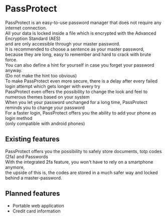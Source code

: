 # PassProtect

PassProtect is an easy-to-use password manager that does not require any internet connection.<br/>
All your data is locked inside a file which is encrypted with the Advanced Encryption Standard (AES)<br/>
and are only accessible through your master password.<br/>
It is recommended to choose a sentence as your master password,<br/>
because they are long, easy to remember and hard to crack with brute force.<br/>
You can also define a hint for yourself in case you forget your password anyway.<br/>
(Do not make the hint too obvious)<br/>
To make PassProtect even more secure, there is a delay after every failed login attempt which gets longer with every
try<br/>
PassProtect even offers the possibility to change the look and feel to numerous themes based on your system<br/>
When you let your password unchanged for a long time, PassProtect reminds you to change your password<br/>
For a faster login, PassProtect offers you the ability to add your phone as login method<br/>
(only compatible with android phones)

## Existing features

PassProtect offers you the possibility to safely store documents, totp codes (2fa) and Passwords<br/>
With the integrated 2fa feature, you won't have to rely on a smartphone anymore,<br/>
the upside of this is, the codes are stored in a much safer way and locked behind a master-password.<br/>

## Planned features

- Portable web application
- Credit card information
